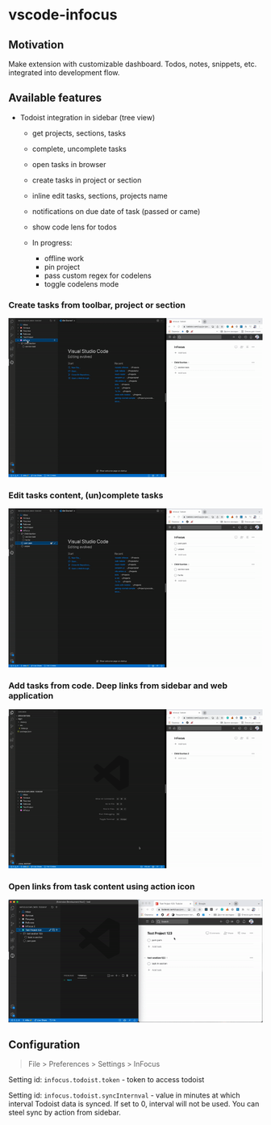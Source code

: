 # vscode-infocus 

## Motivation
Make extension with customizable dashboard.
Todos, notes, snippets, etc. integrated into development flow.

## Available features

- Todoist integration in sidebar (tree view)
    - get projects, sections, tasks
    - complete, uncomplete tasks
    - open tasks in browser
    - create tasks in project or section
    - inline edit tasks, sections, projects name
    - notifications on due date of task (passed or came) 
    - show code lens for todos

    - In progress:
        - offline work
        - pin project
        - pass custom regex for codelens
        - toggle codelens mode

### Create tasks from toolbar, project or section
<img src="media/features/create-tasks.gif" />

### Edit tasks content, (un)complete tasks
<img src="media/features/editing.gif" />

### Add tasks from code. Deep links from sidebar and web application
<img src="media/features/codelens.gif" />

### Open links from task content using action icon
<img src="media/features/open-links-from-content.gif" />

## Configuration
> File > Preferences > Settings > InFocus

Setting id: `infocus.todoist.token` - token to access todoist

Setting id: `infocus.todoist.syncInternval` - value in minutes at which interval Todoist data is synced. If set to 0, interval will not be used. You can steel sync by action from sidebar.
